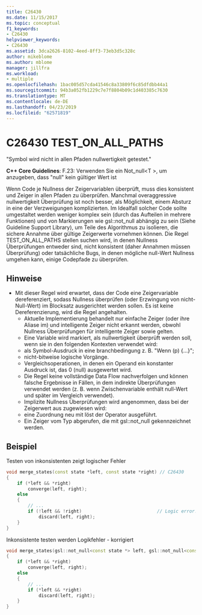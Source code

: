 ```yaml
---
title: C26430
ms.date: 11/15/2017
ms.topic: conceptual
f1_keywords:
- C26430
helpviewer_keywords:
- C26430
ms.assetid: 3dca2626-8102-4eed-8ff3-73eb3d5c328c
author: mikeblome
ms.author: mblome
manager: jillfra
ms.workload:
- multiple
ms.openlocfilehash: 1bac005d57cda41546c8a33809f6c85dfdbb44a1
ms.sourcegitcommit: 94b3a052fb1229c7e7f8804b09c1d403385c7630
ms.translationtype: MT
ms.contentlocale: de-DE
ms.lasthandoff: 04/23/2019
ms.locfileid: "62571819"
---
```

# <a name="c26430-testonallpaths"></a>C26430 TEST_ON_ALL_PATHS

"Symbol wird nicht in allen Pfaden nullwertigkeit getestet."

**C++ Core Guidelines**: F.23: Verwenden Sie ein Not_null\<T >, um anzugeben, dass "null" kein gültiger Wert ist

Wenn Code je Nullness der Zeigervariablen überprüft, muss dies konsistent und Zeiger in allen Pfaden zu überprüfen. Manchmal overaggressive nullwertigkeit Überprüfung ist noch besser, als Möglichkeit, einem Absturz in eine der Verzweigungen komplizierten. Im Idealfall solcher Code sollte umgestaltet werden weniger komplex sein (durch das Aufteilen in mehrere Funktionen) und von Markierungen wie gsl::not_null abhängig zu sein (Siehe Guideline Support Library), um Teile des Algorithmus zu isolieren, die sichere Annahme über gültige Zeigerwerte vornehmen können. Die Regel TEST_ON_ALL_PATHS stellen suchen wird, in denen Nullness Überprüfungen entweder sind, nicht konsistent (daher Annahmen müssen Überprüfung) oder tatsächliche Bugs, in denen mögliche null-Wert Nullness umgehen kann, einige Codepfade zu überprüfen.

## <a name="remarks"></a>Hinweise

- Mit dieser Regel wird erwartet, dass der Code eine Zeigervariable dereferenziert, sodass Nullness überprüfen (oder Erzwingung von nicht-Null-Wert) im Blocksatz ausgerichtet werden sollen. Es ist keine Dereferenzierung, wird die Regel angehalten.
  - Aktuelle Implementierung behandelt nur einfache Zeiger (oder ihre Aliase im) und intelligente Zeiger nicht erkannt werden, obwohl Nullness Überprüfungen für intelligente Zeiger sowie gelten.
  - Eine Variable wird markiert, als nullwertigkeit überprüft werden soll, wenn sie in den folgenden Kontexten verwendet wird:
  - als Symbol-Ausdruck in eine branchbedingung z. B. "Wenn (p) {…}";
  - nicht-bitweise logische Vorgänge.
  - Vergleichsoperationen, in denen ein Operand ein konstanter Ausdruck ist, das 0 (null) ausgewertet wird.
  - Die Regel keine vollständige Data Flow nachverfolgen und können falsche Ergebnisse in Fällen, in dem indirekte Überprüfungen verwendet werden (z. B. wenn Zwischenvariable enthält null-Wert und später im Vergleich verwendet).
  - Implizite Nullness Überprüfungen wird angenommen, dass bei der Zeigerwert aus zugewiesen wird:
  - eine Zuordnung neu mit löst der Operator ausgeführt.
  - Ein Zeiger vom Typ abgerufen, die mit gsl::not_null gekennzeichnet werden.

## <a name="example"></a>Beispiel

Testen von inkonsistenten zeigt logischer Fehler

```cpp
void merge_states(const state *left, const state *right) // C26430
{
    if (*left && *right)
        converge(left, right);
    else
    {
        // ...
        if (!left && !right)                            // Logic error!
            discard(left, right);
    }
}
```

Inkonsistente testen werden Logikfehler - korrigiert

```cpp
void merge_states(gsl::not_null<const state *> left, gsl::not_null<const state *> right)
{
    if (*left && *right)
        converge(left, right);
    else
    {
        // ...
        if (*left && *right)
            discard(left, right);
    }
}
```
